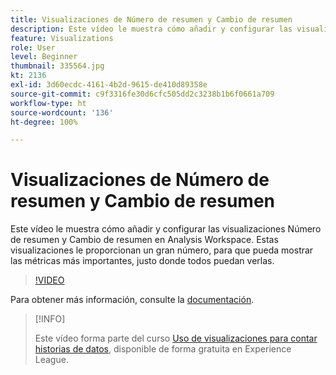 ```yaml
---
title: Visualizaciones de Número de resumen y Cambio de resumen
description: Este vídeo le muestra cómo añadir y configurar las visualizaciones Número de resumen y Cambio de resumen en Analysis Workspace. Estas visualizaciones le proporcionan un gran número, para que pueda mostrar las métricas más importantes, justo donde todos puedan verlas.
feature: Visualizations
role: User
level: Beginner
thumbnail: 335564.jpg
kt: 2136
exl-id: 3d60ecdc-4161-4b2d-9615-de410d89358e
source-git-commit: c9f3316fe30d6cfc505dd2c3238b1b6f0661a709
workflow-type: ht
source-wordcount: '136'
ht-degree: 100%

---
```


# Visualizaciones de Número de resumen y Cambio de resumen

Este vídeo le muestra cómo añadir y configurar las visualizaciones Número de resumen y Cambio de resumen en Analysis Workspace. Estas visualizaciones le proporcionan un gran número, para que pueda mostrar las métricas más importantes, justo donde todos puedan verlas.

>[!VIDEO](https://video.tv.adobe.com/v/335564/?quality=12&learn=on)

Para obtener más información, consulte la [documentación](https://experienceleague.adobe.com/docs/analytics/analyze/analysis-workspace/visualizations/summary-number-change.html?lang=es).

>[!INFO]
>
> Este vídeo forma parte del curso [Uso de visualizaciones para contar historias de datos](https://experienceleague.adobe.com/?recommended=Analytics-U-1-2021.1.visualizations&amp;lang=es), disponible de forma gratuita en Experience League.
